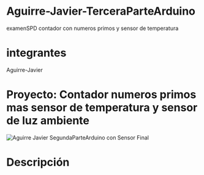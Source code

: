 # Aguirre-Javier-TerceraParteArduino
examenSPD contador con numeros primos y sensor de temperatura
# integrantes
Aguirre-Javier
# Proyecto: Contador numeros primos mas sensor de temperatura y sensor de luz ambiente
![Aguirre Javier SegundaParteArduino con Sensor Final](https://github.com/Javih95/Aguirre-Javier-TerceraParteArduino/assets/138259835/f44bb4ff-6e6a-4814-bea8-6e17bbb9d558)
# Descripción
